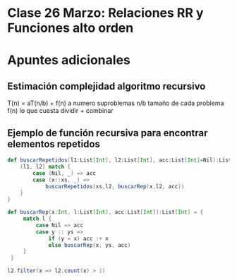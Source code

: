 # Clase 26 Marzo: Relaciones RR y Funciones alto orden

# Apuntes adicionales

## Estimación complejidad algoritmo recursivo

T(n) = aT(n/b)  + f(n)
a numero suproblemas
n/b tamaño de cada problema
f(n) lo que cuesta dividir + combinar

## Ejemplo de función recursiva para encontrar elementos repetidos

```scala
def buscarRepetidos(l1:List[Int], l2:List[Int], acc:List[Int]=Nil):List[Int] = {
	(l1, l2) match {
		case (Nil, _) => acc
		case (x::xs, _) =>
			buscarRepetidos(xs,l2, buscarRep(x,l2, acc))
	}
}

def buscarRep(x:Int, l:List[Int], acc:List[Int]):List[Int] = {
     match l {
         case Nil => acc
         case y :: ys =>
             if (y = x) acc :+ x
             else buscarRep(x, ys, acc)
     }
 }
```

```scala
l2.filter(x => l2.count(x) > 1)
```